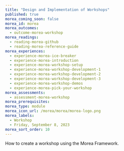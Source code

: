 ```yaml
---
title: "Design and Implementation of Workshops"
published: true
morea_coming_soon: false
morea_id: morea
morea_outcomes:
  - outcome-morea-workshop
morea_readings:
  - reading-morea-github
  - reading-morea-reference-guide
morea_experiences:
  - experience-morea-ice-breaker
  - experience-morea-introduction
  - experience-morea-workshop-setup
  - experience-morea-workshop-development-1
  - experience-morea-workshop-development-2
  - experience-morea-workshop-development-3
  - experience-morea-workshop-demos
  - experience-morea-pick-your-workshop
morea_assessments:
  - assessment-morea-workshop
morea_prerequisites:
morea_type: module
morea_icon_url: /morea/morea/morea-logo.png
morea_labels:
  - Workshop
  - Friday, September 8, 2023
morea_sort_order: 10
---
```


How to create a workshop using the Morea Framework.
